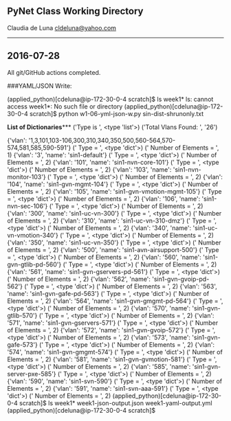 ## PyNet Class Working Directory
Claudia de Luna
cldeluna@yahoo.com

---
2016-07-28
---
All git/GitHub actions completed.

###YAML/JSON Write:

(applied_python)[cdeluna@ip-172-30-0-4 scratch]$ ls week1*
ls: cannot access week1*: No such file or directory
(applied_python)[cdeluna@ip-172-30-0-4 scratch]$ python w1-06-yml-json-w.py sin-dist-shrunonly.txt 


**************List of Dictionaries*****************
('Type is ', <type 'list'>)
('Total Vlans Found: ', '26')


{'vlan': '1,3,101,103-106,300,310,340,350,500,560-564,570-574,581,585,590-591'} (' Type = ', <type 'dict'>) (' Number of Elements = ', 1)
{'vlan': '3', 'name': 'sin1-default'} (' Type = ', <type 'dict'>) (' Number of Elements = ', 2)
{'vlan': '101', 'name': 'sin1-nvn-core-101'} (' Type = ', <type 'dict'>) (' Number of Elements = ', 2)
{'vlan': '103', 'name': 'sin1-nvn-monitor-103'} (' Type = ', <type 'dict'>) (' Number of Elements = ', 2)
{'vlan': '104', 'name': 'sin1-gvn-mgmt-104'} (' Type = ', <type 'dict'>) (' Number of Elements = ', 2)
{'vlan': '105', 'name': 'sin1-gvn-vmotion-mgmt-105'} (' Type = ', <type 'dict'>) (' Number of Elements = ', 2)
{'vlan': '106', 'name': 'sin1-nvn-sec-106'} (' Type = ', <type 'dict'>) (' Number of Elements = ', 2)
{'vlan': '300', 'name': 'sin1-uc-vn-300'} (' Type = ', <type 'dict'>) (' Number of Elements = ', 2)
{'vlan': '310', 'name': 'sin1-uc-vn-310-dmz'} (' Type = ', <type 'dict'>) (' Number of Elements = ', 2)
{'vlan': '340', 'name': 'sin1-uc-vn-vmotion-340'} (' Type = ', <type 'dict'>) (' Number of Elements = ', 2)
{'vlan': '350', 'name': 'sin1-uc-vn-350'} (' Type = ', <type 'dict'>) (' Number of Elements = ', 2)
{'vlan': '500', 'name': 'sin1-avn-airsupport-500'} (' Type = ', <type 'dict'>) (' Number of Elements = ', 2)
{'vlan': '560', 'name': 'sin1-gvn-gtlib-pd-560'} (' Type = ', <type 'dict'>) (' Number of Elements = ', 2)
{'vlan': '561', 'name': 'sin1-gvn-gservers-pd-561'} (' Type = ', <type 'dict'>) (' Number of Elements = ', 2)
{'vlan': '562', 'name': 'sin1-gvn-gvoip-pd-562'} (' Type = ', <type 'dict'>) (' Number of Elements = ', 2)
{'vlan': '563', 'name': 'sin1-gvn-gafe-pd-563'} (' Type = ', <type 'dict'>) (' Number of Elements = ', 2)
{'vlan': '564', 'name': 'sin1-gvn-gmgmt-pd-564'} (' Type = ', <type 'dict'>) (' Number of Elements = ', 2)
{'vlan': '570', 'name': 'sin1-gvn-gtlib-570'} (' Type = ', <type 'dict'>) (' Number of Elements = ', 2)
{'vlan': '571', 'name': 'sin1-gvn-gservers-571'} (' Type = ', <type 'dict'>) (' Number of Elements = ', 2)
{'vlan': '572', 'name': 'sin1-gvn-gvoip-572'} (' Type = ', <type 'dict'>) (' Number of Elements = ', 2)
{'vlan': '573', 'name': 'sin1-gvn-gafe-573'} (' Type = ', <type 'dict'>) (' Number of Elements = ', 2)
{'vlan': '574', 'name': 'sin1-gvn-gmgmt-574'} (' Type = ', <type 'dict'>) (' Number of Elements = ', 2)
{'vlan': '581', 'name': 'sin1-gvn-gvmotion-581'} (' Type = ', <type 'dict'>) (' Number of Elements = ', 2)
{'vlan': '585', 'name': 'sin1-gvn-server-pxe-585'} (' Type = ', <type 'dict'>) (' Number of Elements = ', 2)
{'vlan': '590', 'name': 'sin1-svn-590'} (' Type = ', <type 'dict'>) (' Number of Elements = ', 2)
{'vlan': '591', 'name': 'sin1-svn-aaa-591'} (' Type = ', <type 'dict'>) (' Number of Elements = ', 2)
(applied_python)[cdeluna@ip-172-30-0-4 scratch]$ ls week1*
week1-json-output.json  week1-yaml-output.yml
(applied_python)[cdeluna@ip-172-30-0-4 scratch]$ 

